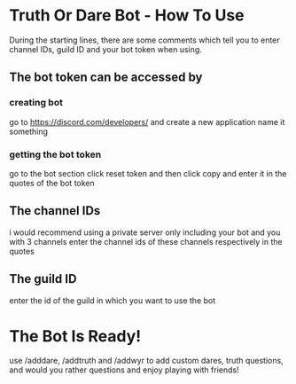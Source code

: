 # Truth Or Dare Bot - How To Use 

During the starting lines, there are some comments which tell you to enter channel IDs, guild ID and your bot token when using.

## The bot token can be accessed by

### creating bot
go to https://discord.com/developers/ and create a new application
name it something

### getting the bot token
go to the bot section
click reset token
and then click copy and enter it in the quotes of the bot token

## The channel IDs

i would recommend using a private server only including your bot and you with 3 channels
enter the channel ids of these channels respectively in the quotes

## The guild ID

enter the id of the guild in which you want to use the bot

# The Bot Is Ready!

use /adddare, /addtruth and /addwyr to add custom dares, truth questions, and would you rather questions and enjoy playing with friends!
